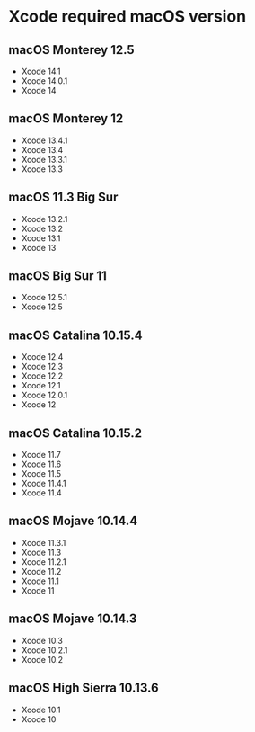 # Xcode required macOS version


## macOS Monterey 12.5

- Xcode 14.1
- Xcode 14.0.1
- Xcode 14

## macOS Monterey 12

- Xcode 13.4.1
- Xcode 13.4
- Xcode 13.3.1
- Xcode 13.3

## macOS 11.3 Big Sur

- Xcode 13.2.1
- Xcode 13.2
- Xcode 13.1
- Xcode 13

## macOS Big Sur 11

- Xcode 12.5.1
- Xcode 12.5

## macOS Catalina 10.15.4

- Xcode 12.4
- Xcode 12.3
- Xcode 12.2
- Xcode 12.1
- Xcode 12.0.1
- Xcode 12

## macOS Catalina 10.15.2

- Xcode 11.7
- Xcode 11.6
- Xcode 11.5
- Xcode 11.4.1
- Xcode 11.4

## macOS Mojave 10.14.4

- Xcode 11.3.1
- Xcode 11.3
- Xcode 11.2.1
- Xcode 11.2
- Xcode 11.1
- Xcode 11

## macOS Mojave 10.14.3

- Xcode 10.3
- Xcode 10.2.1
- Xcode 10.2

## macOS High Sierra 10.13.6

- Xcode 10.1
- Xcode 10
